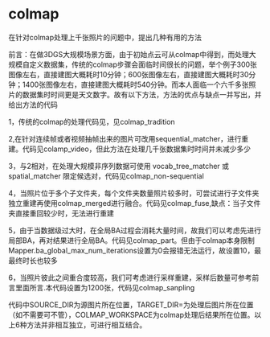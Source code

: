 # colmap
在针对colmap处理上千张照片的问题中，提出几种有用的方法

前言：在做3DGS大规模场景方面，由于初始点云可从colmap中得到，而处理大规模自定义数据集，传统的colmap步骤会面临时间很长的问题，举个例子300张图像左右，直接建图大概耗时10分钟；600张图像左右，直接建图大概耗时30分钟；1400张图像左右，直接建图大概耗时540分钟。而本人面临一个六千多张照片的数据集时时间更是天文数字。故有以下方法，方法的优点与缺点一并写出，并给出方法的代码

1，传统的colmap的处理代码见，见colmap_tradition

2,在针对连续帧或者视频抽帧出来的图片可改用sequential_matcher，进行重建。代码见colamp_video，但此方法在处理几千张数据集时时间并未减少多少

3，与2相对，在处理大规模非序列数据可使用 vocab_tree_matcher 或 spatial_matcher 限定候选对，代码见colmap_non-sequential

4，当照片位于多个子文件夹，每个文件夹数量照片较多时，可尝试进行子文件夹独立重建再使用colmap_merged进行融合。代码见colmap_fuse,缺点：当子文件夹直接重回较少时，无法进行重建

5，由于当数据级过大时，在全局BA过程会消耗大量时间，故我们可以考虑先进行局部BA，再对结果进行全局BA。代码见colmap_part。但由于colmap本身限制Mapper.ba_global_max_num_iterations设置为0会报错无法运行，故设置10，最最终时长也较多

6，当照片彼此之间重合度较高，我们可考虑进行采样重建，采样后数量可参考前言里面所言.本代码设置为1200张，代码见colmap_sanpling

代码中SOURCE_DIR为源图片所在位置，TARGET_DIR=为处理后图片所在位置（如不需要可不管），COLMAP_WORKSPACE为colmap处理后结果所在位置。以上6种方法并非相互独立，可进行相互结合。

